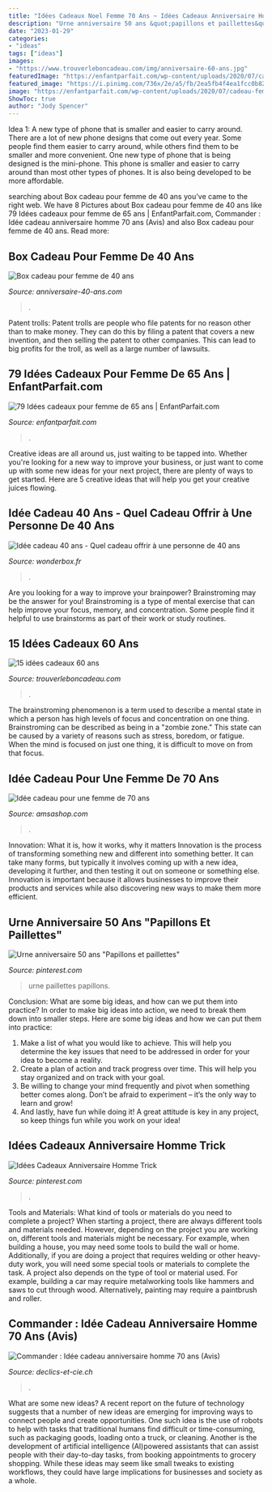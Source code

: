 ```yaml
---
title: "Idées Cadeaux Noel Femme 70 Ans ~ Idées Cadeaux Anniversaire Homme Trick"
description: "Urne anniversaire 50 ans &quot;papillons et paillettes&quot;"
date: "2023-01-29"
categories:
- "ideas"
tags: ["ideas"]
images:
- "https://www.trouverleboncadeau.com/img/anniversaire-60-ans.jpg"
featuredImage: "https://enfantparfait.com/wp-content/uploads/2020/07/cadeau-femme-65-ans72.jpg"
featured_image: "https://i.pinimg.com/736x/2e/a5/fb/2ea5fb4f4ea1fcc0b82a91dd3d666ed3.jpg"
image: "https://enfantparfait.com/wp-content/uploads/2020/07/cadeau-femme-65-ans72.jpg"
ShowToc: true
author: "Jody Spencer"
---
```



Idea 1: A new type of phone that is smaller and easier to carry around.
There are a lot of new phone designs that come out every year. Some people find them easier to carry around, while others find them to be smaller and more convenient. One new type of phone that is being designed is the mini-phone. This phone is smaller and easier to carry around than most other types of phones. It is also being developed to be more affordable.

	

		
searching about Box cadeau pour femme de 40 ans you've came to the right web. We have 8 Pictures about Box cadeau pour femme de 40 ans like 79 Idées cadeaux pour femme de 65 ans | EnfantParfait.com, Commander : Idée cadeau anniversaire homme 70 ans (Avis) and also Box cadeau pour femme de 40 ans. Read more:
		
    
## Box Cadeau Pour Femme De 40 Ans

<img loading=lazy src="http://www.anniversaire-40-ans.com/images/article/boc-cadeau-femme.jpg" onerror="this.onerror=null;this.src='https://tse2.mm.bing.net/th?id=OIP.UaUJ388ov8Ie_eN6B1EHCQHaEE&amp;pid=15.1';" alt="Box cadeau pour femme de 40 ans">

_Source: anniversaire-40-ans.com_

>. 

	

Patent trolls:
Patent trolls are people who file patents for no reason other than to make money. They can do this by filing a patent that covers a new invention, and then selling the patent to other companies. This can lead to big profits for the troll, as well as a large number of lawsuits.

    
## 79 Idées Cadeaux Pour Femme De 65 Ans | EnfantParfait.com

<img loading=lazy src="https://enfantparfait.com/wp-content/uploads/2020/07/cadeau-femme-65-ans72.jpg" onerror="this.onerror=null;this.src='https://tse2.mm.bing.net/th?id=OIP.UZRKpt_2tKRk3b8sFQFCdwAAAA&amp;pid=15.1';" alt="79 Idées cadeaux pour femme de 65 ans | EnfantParfait.com">

_Source: enfantparfait.com_

>. 

	

Creative ideas are all around us, just waiting to be tapped into. Whether you're looking for a new way to improve your business, or just want to come up with some new ideas for your next project, there are plenty of ways to get started. Here are 5 creative ideas that will help you get your creative juices flowing.

    
## Idée Cadeau 40 Ans - Quel Cadeau Offrir à Une Personne De 40 Ans

<img loading=lazy src="https://www.wonderbox.fr/idee-cadeau/wp-content/uploads/2020/09/idee-cadeau-homme-40-ans.jpg" onerror="this.onerror=null;this.src='https://tse4.mm.bing.net/th?id=OIP.4fiVnY6uqH8sqbR1L_3iXwHaE7&amp;pid=15.1';" alt="Idée cadeau 40 ans - Quel cadeau offrir à une personne de 40 ans">

_Source: wonderbox.fr_

>. 

	

Are you looking for a way to improve your brainpower? Brainstroming may be the answer for you! Brainstroming is a type of mental exercise that can help improve your focus, memory, and concentration. Some people find it helpful to use brainstorms as part of their work or study routines.

    
## 15 Idées Cadeaux 60 Ans

<img loading=lazy src="https://www.trouverleboncadeau.com/img/anniversaire-60-ans.jpg" onerror="this.onerror=null;this.src='https://tse1.mm.bing.net/th?id=OIP.dSN2O6evwHSl-s6f2FmMWQAAAA&amp;pid=15.1';" alt="15 idées cadeaux 60 ans">

_Source: trouverleboncadeau.com_

>. 

	

The brainstroming phenomenon is a term used to describe a mental state in which a person has high levels of focus and concentration on one thing. Brainstroming can be described as being in a "zombie zone." This state can be caused by a variety of reasons such as stress, boredom, or fatigue. When the mind is focused on just one thing, it is difficult to move on from that focus.

    
## Idée Cadeau Pour Une Femme De 70 Ans

<img loading=lazy src="http://www.amsashop.com/wp-content/uploads/2014/09/idee-cadeau-pour-femme-70-ans-910x1024.jpg" onerror="this.onerror=null;this.src='https://tse4.mm.bing.net/th?id=OIP.-u1S414oesny8GpgaswvtwHaIV&amp;pid=15.1';" alt="Idée cadeau pour une femme de 70 ans">

_Source: amsashop.com_

>. 

	

Innovation: What it is, how it works, why it matters
Innovation is the process of transforming something new and different into something better. It can take many forms, but typically it involves coming up with a new idea, developing it further, and then testing it out on someone or something else. Innovation is important because it allows businesses to improve their products and services while also discovering new ways to make them more efficient.

    
## Urne Anniversaire 50 Ans &quot;Papillons Et Paillettes&quot;

<img loading=lazy src="https://i.pinimg.com/736x/2e/a5/fb/2ea5fb4f4ea1fcc0b82a91dd3d666ed3.jpg" onerror="this.onerror=null;this.src='https://tse1.mm.bing.net/th?id=OIP.9FRuS7erZ0YUWQgizlt0TAHaFj&amp;pid=15.1';" alt="Urne anniversaire 50 ans &quot;Papillons et paillettes&quot;">

_Source: pinterest.com_

>urne paillettes papillons. 

	

Conclusion: What are some big ideas, and how can we put them into practice?
In order to make big ideas into action, we need to break them down into smaller steps. Here are some big ideas and how we can put them into practice:
1. Make a list of what you would like to achieve. This will help you determine the key issues that need to be addressed in order for your idea to become a reality.
2. Create a plan of action and track progress over time. This will help you stay organized and on track with your goal.
3. Be willing to change your mind frequently and pivot when something better comes along. Don’t be afraid to experiment – it’s the only way to learn and grow!
4. And lastly, have fun while doing it! A great attitude is key in any project, so keep things fun while you work on your idea!

    
## Idées Cadeaux Anniversaire Homme Trick

<img loading=lazy src="https://i.pinimg.com/originals/7d/2c/c1/7d2cc10578fb1cc3ba54046c07a22c43.jpg" onerror="this.onerror=null;this.src='https://tse4.mm.bing.net/th?id=OIP.mTvsbrIZm-0PslwLKUBzogHaFI&amp;pid=15.1';" alt="Idées Cadeaux Anniversaire Homme Trick">

_Source: pinterest.com_

>. 

	

Tools and Materials: What kind of tools or materials do you need to complete a project?
When starting a project, there are always different tools and materials needed. However, depending on the project you are working on, different tools and materials might be necessary.  For example, when building a house, you may need some tools to build the wall or home.  Additionally, if you are doing a project that requires welding or other heavy-duty work, you will need some special tools or materials to complete the task.   A project also depends on the type of tool or material used. For example, building a car may require metalworking tools like hammers and saws to cut through wood. Alternatively, painting may require a paintbrush and roller.

    
## Commander : Idée Cadeau Anniversaire Homme 70 Ans (Avis)

<img loading=lazy src="https://declics-et-cie.ch/wp-content/uploads/4593/idées-cadeaux-pour-bébé-jumeaux-5ebd115098197.jpg" onerror="this.onerror=null;this.src='https://tse1.mm.bing.net/th?id=OIP.QArfDLNiHz4zchPZ77W3AgAAAA&amp;pid=15.1';" alt="Commander : Idée cadeau anniversaire homme 70 ans (Avis)">

_Source: declics-et-cie.ch_

>. 

	

What are some new ideas?
A recent report on the future of technology suggests that a number of new ideas are emerging for improving ways to connect people and create opportunities. One such idea is the use of robots to help with tasks that traditional humans find difficult or time-consuming, such as packaging goods, loading onto a truck, or cleaning. Another is the development of artificial intelligence (AI)powered assistants that can assist people with their day-to-day tasks, from booking appointments to grocery shopping. While these ideas may seem like small tweaks to existing workflows, they could have large implications for businesses and society as a whole.

